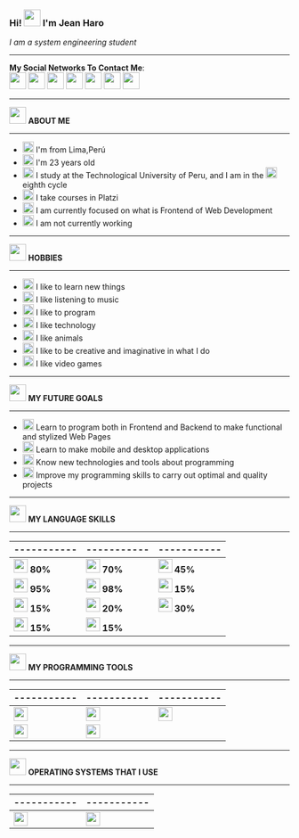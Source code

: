 ### Hi! <img src="https://image.flaticon.com/icons/png/512/2577/2577538.png" width="30"/> I'm Jean Haro
*I am a system engineering student* 

------------

**My Social Networks To Contact Me**: <br>
<a href="https://www.facebook.com/jeanc.haroluyo/"><img src="https://image.flaticon.com/icons/png/512/1384/1384053.png" width="30"></a> 
<a href="https://www.instagram.com/jeaanc98/"><img src="https://image.flaticon.com/icons/png/512/1409/1409946.png" width="30"></a> 
<a href="https://twitter.com/JeanPE98"><img src="https://image.flaticon.com/icons/png/512/1409/1409937.png" width="30"></a> 
<a href="https://www.youtube.com/channel/UCLoRVhzyBxDHS5AU3fr5oMQ"><img src="https://image.flaticon.com/icons/png/512/174/174883.png" width="30"></a> 
<a href="mailto:JeanCHL98@hotmail.com"><img src="https://image.flaticon.com/icons/png/512/732/732223.png" width="30"></a> 
<a href="mailto:jeanch447@gmail.com"><img src="https://image.flaticon.com/icons/png/512/4926/4926637.png" width="30"></a>
<a href="https://join.skype.com/invite/kkrfllf4mX4U"><img src="https://image.flaticon.com/icons/png/512/3128/3128338.png" width="30"></a>

------------

<img src="https://image.flaticon.com/icons/png/512/1338/1338024.png" width="30"> **ABOUT ME**

------------

- <img src="https://image.flaticon.com/icons/png/512/3811/3811818.png" width="20">  I'm from Lima,Perú
- <img src="https://image.flaticon.com/icons/png/512/3787/3787951.png" width="20"> I'm 23  years old
- <img src="https://image.flaticon.com/icons/png/512/1344/1344761.png" width="20"> I study at the Technological University of Peru, and I am in the <img src="https://image.flaticon.com/icons/png/512/3479/3479610.png" width="20"> eighth cycle
- <img src="https://static.platzi.com/media/blog/unnamed-8089fc33-6322-4bd3-85de-1da032257d4b.png" width="20"> I take courses in Platzi 
- <img src="https://image.flaticon.com/icons/png/512/2721/2721304.png" width="20"> I am currently focused on what is Frontend of Web Development
- <img src="https://image.flaticon.com/icons/png/512/1063/1063196.png" width="20">  I am not currently working

------------

<img src="https://image.flaticon.com/icons/png/512/3588/3588723.png" width="30"> **HOBBIES**

------------

- <img src="https://image.flaticon.com/icons/png/512/2490/2490421.png" width="20"> I like to learn new things
- <img src="https://image.flaticon.com/icons/png/512/26/26514.png" width="20"> I like listening to music
- <img src="https://image.flaticon.com/icons/png/512/1995/1995515.png" width="20"> I like to program
- <img src="https://image.flaticon.com/icons/png/512/3715/3715301.png" width="20"> I like technology
- <img src="https://image.flaticon.com/icons/png/512/2977/2977402.png" width="20"> I like animals
- <img src="https://image.flaticon.com/icons/png/512/2857/2857527.png" width="20"> I like to be creative and imaginative in what I do
- <img src="https://image.flaticon.com/icons/png/512/1985/1985867.png" width="20"> I like video games

------------

<img src="https://image.flaticon.com/icons/png/512/3207/3207593.png" width="30"> **MY FUTURE GOALS**

------------

- <img src="https://image.flaticon.com/icons/png/512/3518/3518229.png" width="20"> Learn to program both in Frontend and Backend to make functional and stylized Web Pages
- <img src="https://image.flaticon.com/icons/png/512/1176/1176447.png" width="20"> Learn to make mobile and desktop applications
- <img src="https://image.flaticon.com/icons/png/512/1457/1457549.png" width="20"> Know new technologies and tools about programming
- <img src="https://image.flaticon.com/icons/png/512/3632/3632000.png" width="20"> Improve my programming skills to carry out optimal and quality projects

------------

<img src="https://image.flaticon.com/icons/png/512/748/748527.png" width="30"> **MY LANGUAGE SKILLS**

------------

----------- | ----------- | -----------
----------- | ----------- | -----------
<img src="https://image.flaticon.com/icons/png/128/226/226269.png" width="25"> **80%** | <img src="https://cdn.iconscout.com/icon/free/png-256/css-131-722685.png" width="25"> **70%** | <img src="https://img2.freepng.es/20181209/yvf/kisspng-javascript-angularjs-node-js-computer-icons-clip-a-clipart-js-5c0d82819a4963.228658921544389249632.jpg" width="25"> **45%** 
<img src="https://image.flaticon.com/icons/png/512/3291/3291667.png" width="25"> **95%** | <img src="https://image.flaticon.com/icons/png/512/4494/4494748.png" width="25"> **98%** | <img src="https://gblobscdn.gitbook.com/spaces%2F-Mazylr9D3SncEFFGVzK%2Favatar-1622472058140.png?alt=media" width="25"> **15%** 
<img src="https://gblobscdn.gitbook.com/spaces%2F-Mazylr9D3SncEFFGVzK%2Favatar-1622472058140.png?alt=media" width="25"> **15%** | <img src="https://cdn.iconscout.com/icon/free/png-256/vue-282497.png" width="25"> **20%** | <img src="http://ipro.edu.uy/pix/Java-logo.png" width="25"> **30%** 
<img src="https://encrypted-tbn0.gstatic.com/images?q=tbn:ANd9GcRwBERUVTQAEAyDEpUPxl1yPU6tfIWAAPvYhwK4N2sSAAznlSdAW_rhS7pKkeazHsdWgVE&usqp=CAU" width="25"> **15%** | <img src="https://image.flaticon.com/icons/png/512/4669/4669765.png" width="25"> **15%**

------------

<img src="https://image.flaticon.com/icons/png/512/380/380256.png" width="30"> **MY PROGRAMMING TOOLS**

------------

----------- | ----------- | -----------
----------- | ----------- | -----------
<img src="https://insmac.org/uploads/posts/2019-06/1560502744_code.png" width="25"> | <img src="https://cdn.goconqr.com/uploads/node/image/48683341/acc10704-ae07-4d49-ab56-c5373fca2542.png" width="25"> | <img src="https://materiageek.com/wp-content/uploads/2021/03/Apache-NetBeans-122-Descargar-gratis.png" width="25"> 
<img src="https://iconape.com/wp-content/files/qb/371174/svg/371174.svg" width="25"> | <img src="https://git-for-windows.github.io/favicon.ico" width="25"> |

------------

<img src="https://image.flaticon.com/icons/png/512/689/689317.png" width="30"> **OPERATING SYSTEMS THAT I USE**

------------

----------- | ----------- 
----------- | ----------- 
<img src="https://image.flaticon.com/icons/png/512/220/220215.png" width="25"> | <img src="https://image.flaticon.com/icons/png/512/226/226772.png" width="25">
